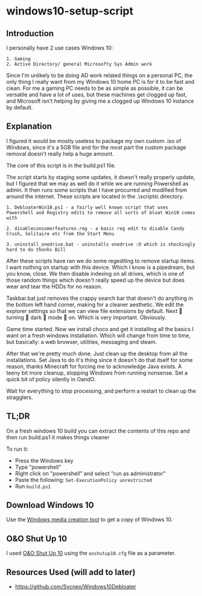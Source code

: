 # windows10-setup-script

## Introduction
I personally have 2 use cases Windows 10:

    1. Gaming
    2. Active Directory/ general Microsofty Sys Admin work

Since I'm unlikely to be doing AD work related things on a personal PC, the only thing I really want from my Windows 10 home PC is for it to be fast and clean. For me a gaming PC needs to be as simple as possible, it can be versatile and have a lot of uses, but these machines get clogged up fast, and Microsoft isn't helping by giving me a clogged up Windows 10 instance by default.

## Explanation

I figured it would be mostly useless to package my own custom .iso of Windows, since it's a 5GB file and for the most part the custom package removal doesn't really help a huge amount.

The core of this script is in the build.ps1 file.

The script starts by staging some updates, it doesn't really properly update, but I figured that we may as well do it while we are running Powershell as admin. It then runs some scripts that I have procurred and modified from around the internet. These scripts are located in the .\scripts\ directory.

    1. DebloaterWin10.ps1 - a fairly well known script that uses Powershell and Registry edits to remove all sorts of bloat Win10 comes with

    2. disableconsumerfeatures.reg - a basic reg edit to disable Candy Crush, Solitaire etc from the Start Menu

    3. uninstall_onedrive.bat - uninstalls onedrive :O which is shockingly hard to do thonks Bill

After these scripts have ran we do some regediting to remove startup items. I want nothing on startup with this device. Which I know is a pipedream, but you know, close. We then disable indexing on all drives, which is one of those random things which doesn't really speed up the device but does wear and tear the HDDs for no reason. 

Taskbar.bat just removes the crappy search bar that doesn't do anything in the bottom left hand corner, making for a cleaner aesthetic. We edit the explorer settings so that we can view file extensions by default. Next :clap: turning :clap: dark :clap: mode :clap: on. Which is very important. Obviously. 

Game time started. Now we install choco and get it installing all the basics I want on a fresh windows installation. Which will change from time to time, but basically: a web browser, utilities, messaging and steam.

After that we're pretty much done. Just clean up the desktop from all the installations. Set Java to do it's thing since it doesn't do that itself for some reason, thanks Minecraft for forcing me to acknowledge Java exists. A teeny bit more cleanup, stopping Windows from running nonsense. Set a quick bit of policy silently in OandO.

Wait for everything to stop processing, and perform a restart to clean up the stragglers.

## TL;DR

On a fresh windows 10 build you can extract the contents of this repo and then run build.ps1 it makes things cleaner

To run it: 
* Press the Windows key
* Type "powershell"
* Right click on "powershell" and select "run as administrator"
* Paste the following: `Set-ExecutionPolicy unrestricted`
* Run `build.ps1`

## Download Windows 10
Use the [Windows media creation tool](https://www.microsoft.com/en-ca/software-download/windows10) to get a copy of Windows 10.

## O&O Shut Up 10
I used [O&O Shut Up 10](https://www.oo-software.com/en/shutup10) using the `ooshutup10.cfg` file as a parameter. 

## Resources Used (will add to later)
* https://github.com/Sycnex/Windows10Debloater
